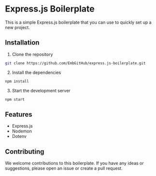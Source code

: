 # Express.js Boilerplate

This is a simple Express.js boilerplate that you can use to quickly set up a new project.

## Installation

1. Clone the repository

```bash
git clone https://github.com/EmbGitHub/express.js-boilerplate.git
```

2. Install the dependencies

```bash
npm install
```

3. Start the development server

```bash
npm start
```

## Features

- Express.js
- Nodemon
- Dotenv

## Contributing

We welcome contributions to this boilerplate. If you have any ideas or suggestions, please open an issue or create a pull request.